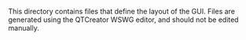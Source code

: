 This directory contains files that define the layout of the GUI. Files are
generated using the QTCreator WSWG editor, and should not be edited manually.
